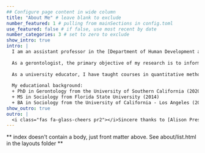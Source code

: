```yaml
---
## Configure page content in wide column
title: "About Me" # leave blank to exclude
number_featured: 1 # pulling from mainSections in config.toml
use_featured: false # if false, use most recent by date
number_categories: 3 # set to zero to exclude
show_intro: true
intro: |
  I am an assistant professor in the [Department of Human Development and Family Science](https://falk.syr.edu/hdfs/) at Syracuse University, with affiliations in the [Aging Studies Institute](https://asi.syr.edu), [Center for Aging and Policy Studies](https://asi.syr.edu/caps/), and the [Lerner Center for Public Health Promotion](https://lernercenter.syr.edu).
  
  As a gerontologist, the primary objective of my research is to inform efforts aimed at reducing race/ethnic health disparities that characterize our growing older adult population. I primarily use large, population-based survey data (e.g., Health and Retirement Study) to examine the social determinants of older adult health and healthy aging. Namely, I am interested in how sociocultural characteristics (e.g., race/ethnicity, nativity, and ethnic origin), neighborhoods and the built environment, and the social and community context influence the disease process that lead to adverse health outcomes and disproportionate disease burden among Latina/o/xs in later life. My research is rooted in a long tradition of sociology and epidemiological inquiry into how social stratification translates into health risks. 
  
  As a university educator, I have taught courses in quantitative methods (e.g., social statistics) and aging (e.g., midlife development and gerontology). In all of my courses I employ a [*sentipensante* pedagogy](https://www.laurarendon.net/sentipensante-pedagogy/), which allows my students to engage in deep learning through contemplative practices that connect the course material to their lived experiences and backgrounds. 
  
  My educational background:
  + PhD in Gerontology from the University of Southern California (2020)
  + MS in Sociology from Florida State University (2014)
  + BA in Sociology from the University of California - Los Angeles (2010)
show_outro: true
outro: |
  <i class="fas fa-glass-cheers pr2"></i>Sincere thanks to [Alison Presmanes Hill](https://www.apreshill.com) for an easy to follow Hugo Apéro tutorial to create this website!
---
```


** index doesn't contain a body, just front matter above.
See about/list.html in the layouts folder **